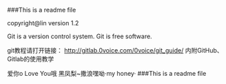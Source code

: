 ###This is a readme file

copyright@lin version 1.2

Git is a version control system.
Git is free software.


git教程请打开链接：
http://gitlab.0voice.com/0voice/git_guide/
内附GitHub、Gitlab的使用教学







爱你o
Love You哦
黑凤梨~撒浪嘿呦·my honey·
###This is a readme file

